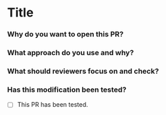 # Title

### Why do you want to open this PR?

<!-- Provide a brief description of the reason for your changes. Include screenshots or videos for visual changes. -->
### What approach do you use and why?

<!-- You can explain your approach and reasoning in more detail. -->

### What should reviewers focus on and check?

<!-- Tell the reviewers if there is anything that needs special attention. -->

### Has this modification been tested?

- [ ] This PR has been tested.
